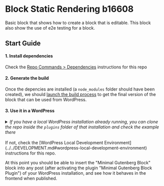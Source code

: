 # Block Static Rendering b16608

Basic block that shows how to create a block that is editable. This block also show the use of e2e testing for a block.

## Start Guide

#### 1. Install dependencies

Check the [Repo Commands > Dependencies](../../DEVELOPMENT.md#dependencies) instructions for this repo

#### 2. Generate the build 

Once the depencies are installed (a `node_modules` folder should have been created), we should [launch the build process](../../DEVELOPMENT.md#build-process) to get the final version of the block that can be used from WordPress. 

#### 3. Use it in a WordPress

<details>
  <summary><em>If you have a local WordPress installation already running, you can clone the repo inside the <code>plugins</code> folder of that installation and check the example there</em></summary>
<br>  
<p>If you do that, you'll need to do the following</p>
<ul>
<li>Remove any <code>node_modules</code> folder inside this folder</li>
<li>Run <code>npm install</code> to install the dependencies</li>
<li>Run <code>npm build</code> to generate the "build" version of the blocks</li>
<li>Activate the plugin in your own WordPress installation</li>
<ul>
</details>
<br>  
If not, check the [WordPress Local Development Environment](../../DEVELOPMENT.md#wordpress-local-development-environment) instructions for this repo.

At this point you should be able to insert the "Minimal Gutenberg Block" block into any post (after activating the plugin "Minimal Gutenberg Block Plugin") of your WordPress installation, and see how it behaves in the frontend when published.


